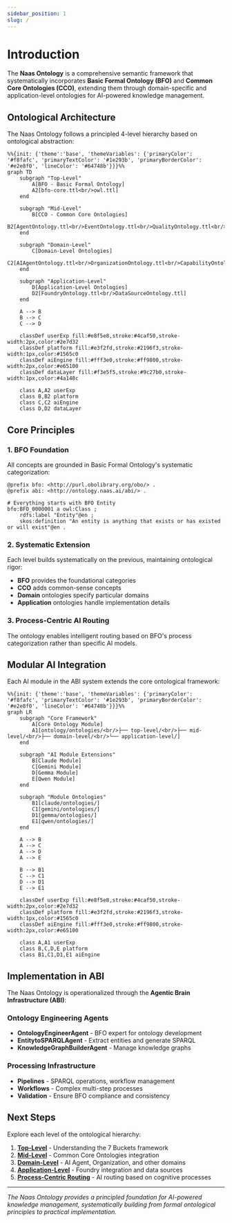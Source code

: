 ```yaml
---
sidebar_position: 1
slug: /
---
```


# Introduction

The **Naas Ontology** is a comprehensive semantic framework that systematically incorporates **Basic Formal Ontology (BFO)** and **Common Core Ontologies (CCO)**, extending them through domain-specific and application-level ontologies for AI-powered knowledge management.

## Ontological Architecture

The Naas Ontology follows a principled 4-level hierarchy based on ontological abstraction:

```mermaid
%%{init: {'theme':'base', 'themeVariables': {'primaryColor': '#f8fafc', 'primaryTextColor': '#1e293b', 'primaryBorderColor': '#e2e8f0', 'lineColor': '#64748b'}}}%%
graph TD
    subgraph "Top-Level"
        A[BFO - Basic Formal Ontology]
        A2[bfo-core.ttl<br/>owl.ttl]
    end
    
    subgraph "Mid-Level"
        B[CCO - Common Core Ontologies]
        B2[AgentOntology.ttl<br/>EventOntology.ttl<br/>QualityOntology.ttl<br/>ArtifactOntology.ttl]
    end
    
    subgraph "Domain-Level"
        C[Domain-Level Ontologies]
        C2[AIAgentOntology.ttl<br/>OrganizationOntology.ttl<br/>CapabilityOntology.ttl<br/>PersonOntology.ttl]
    end
    
    subgraph "Application-Level"
        D[Application-Level Ontologies]
        D2[FoundryOntology.ttl<br/>DataSourceOntology.ttl]
    end
    
    A --> B
    B --> C
    C --> D
    
    classDef userExp fill:#e8f5e8,stroke:#4caf50,stroke-width:2px,color:#2e7d32
    classDef platform fill:#e3f2fd,stroke:#2196f3,stroke-width:1px,color:#1565c0
    classDef aiEngine fill:#fff3e0,stroke:#ff9800,stroke-width:2px,color:#e65100
    classDef dataLayer fill:#f3e5f5,stroke:#9c27b0,stroke-width:1px,color:#4a148c
    
    class A,A2 userExp
    class B,B2 platform
    class C,C2 aiEngine
    class D,D2 dataLayer
```

## Core Principles

### 1. BFO Foundation
All concepts are grounded in Basic Formal Ontology's systematic categorization:

```turtle
@prefix bfo: <http://purl.obolibrary.org/obo/> .
@prefix abi: <http://ontology.naas.ai/abi/> .

# Everything starts with BFO Entity
bfo:BFO_0000001 a owl:Class ;
    rdfs:label "Entity"@en ;
    skos:definition "An entity is anything that exists or has existed or will exist"@en .
```

### 2. Systematic Extension
Each level builds systematically on the previous, maintaining ontological rigor:

- **BFO** provides the foundational categories
- **CCO** adds common-sense concepts
- **Domain** ontologies specify particular domains
- **Application** ontologies handle implementation details

### 3. Process-Centric AI Routing
The ontology enables intelligent routing based on BFO's process categorization rather than specific AI models.

## Modular AI Integration

Each AI module in the ABI system extends the core ontological framework:

```mermaid
%%{init: {'theme':'base', 'themeVariables': {'primaryColor': '#f8fafc', 'primaryTextColor': '#1e293b', 'primaryBorderColor': '#e2e8f0', 'lineColor': '#64748b'}}}%%
graph LR
    subgraph "Core Framework"
        A[Core Ontology Module]
        A1[ontology/ontologies/<br/>├── top-level/<br/>├── mid-level/<br/>├── domain-level/<br/>└── application-level/]
    end
    
    subgraph "AI Module Extensions"
        B[Claude Module]
        C[Gemini Module]
        D[Gemma Module]
        E[Qwen Module]
    end
    
    subgraph "Module Ontologies"
        B1[claude/ontologies/]
        C1[gemini/ontologies/]
        D1[gemma/ontologies/]
        E1[qwen/ontologies/]
    end
    
    A --> B
    A --> C
    A --> D
    A --> E
    
    B --> B1
    C --> C1
    D --> D1
    E --> E1
    
    classDef userExp fill:#e8f5e8,stroke:#4caf50,stroke-width:2px,color:#2e7d32
    classDef platform fill:#e3f2fd,stroke:#2196f3,stroke-width:1px,color:#1565c0
    classDef aiEngine fill:#fff3e0,stroke:#ff9800,stroke-width:2px,color:#e65100
    
    class A,A1 userExp
    class B,C,D,E platform
    class B1,C1,D1,E1 aiEngine
```

## Implementation in ABI

The Naas Ontology is operationalized through the **Agentic Brain Infrastructure (ABI)**:

### Ontology Engineering Agents
- **OntologyEngineerAgent** - BFO expert for ontology development
- **EntitytoSPARQLAgent** - Extract entities and generate SPARQL
- **KnowledgeGraphBuilderAgent** - Manage knowledge graphs

### Processing Infrastructure
- **Pipelines** - SPARQL operations, workflow management
- **Workflows** - Complex multi-step processes
- **Validation** - Ensure BFO compliance and consistency

## Next Steps

Explore each level of the ontological hierarchy:

1. **[Top-Level](/ontology-essentials/top-level)** - Understanding the 7 Buckets framework
2. **[Mid-Level](/ontology-essentials/mid-level)** - Common Core Ontologies integration
3. **[Domain-Level](/ontology-essentials/domain-level)** - AI Agent, Organization, and other domains
4. **[Application-Level](/ontology-essentials/application-level)** - Foundry integration and data sources
5. **[Process-Centric Routing](/ontology-essentials/process-routing)** - AI routing based on cognitive processes

---

*The Naas Ontology provides a principled foundation for AI-powered knowledge management, systematically building from formal ontological principles to practical implementation.*
